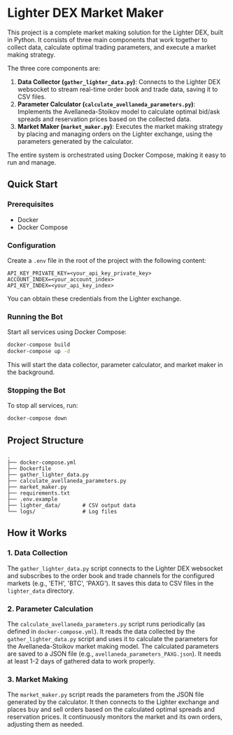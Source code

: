 # Lighter DEX Market Maker

This project is a complete market making solution for the Lighter DEX, built in Python. It consists of three main components that work together to collect data, calculate optimal trading parameters, and execute a market making strategy.

The three core components are:
1.  **Data Collector (`gather_lighter_data.py`)**: Connects to the Lighter DEX websocket to stream real-time order book and trade data, saving it to CSV files.
2.  **Parameter Calculator (`calculate_avellaneda_parameters.py`)**: Implements the Avellaneda-Stoikov model to calculate optimal bid/ask spreads and reservation prices based on the collected data.
3.  **Market Maker (`market_maker.py`)**: Executes the market making strategy by placing and managing orders on the Lighter exchange, using the parameters generated by the calculator.

The entire system is orchestrated using Docker Compose, making it easy to run and manage.

## Quick Start

### Prerequisites
*   Docker
*   Docker Compose

### Configuration

Create a `.env` file in the root of the project with the following content:

```
API_KEY_PRIVATE_KEY=<your_api_key_private_key>
ACCOUNT_INDEX=<your_account_index>
API_KEY_INDEX=<your_api_key_index>
```

You can obtain these credentials from the Lighter exchange.

### Running the Bot

Start all services using Docker Compose:
```bash
docker-compose build
docker-compose up -d
```

This will start the data collector, parameter calculator, and market maker in the background.

### Stopping the Bot

To stop all services, run:
```bash
docker-compose down
```

## Project Structure

```
.
├── docker-compose.yml
├── Dockerfile
├── gather_lighter_data.py
├── calculate_avellaneda_parameters.py
├── market_maker.py
├── requirements.txt
├── .env.example
├── lighter_data/       # CSV output data
└── logs/               # Log files
```

## How it Works

### 1. Data Collection

The `gather_lighter_data.py` script connects to the Lighter DEX websocket and subscribes to the order book and trade channels for the configured markets (e.g., 'ETH', 'BTC', 'PAXG'). It saves this data to CSV files in the `lighter_data` directory.

### 2. Parameter Calculation

The `calculate_avellaneda_parameters.py` script runs periodically (as defined in `docker-compose.yml`). It reads the data collected by the `gather_lighter_data.py` script and uses it to calculate the parameters for the Avellaneda-Stoikov market making model. The calculated parameters are saved to a JSON file (e.g., `avellaneda_parameters_PAXG.json`). It needs at least 1-2 days of gathered data to work properly.

### 3. Market Making

The `market_maker.py` script reads the parameters from the JSON file generated by the calculator. It then connects to the Lighter exchange and places buy and sell orders based on the calculated optimal spreads and reservation prices. It continuously monitors the market and its own orders, adjusting them as needed.
